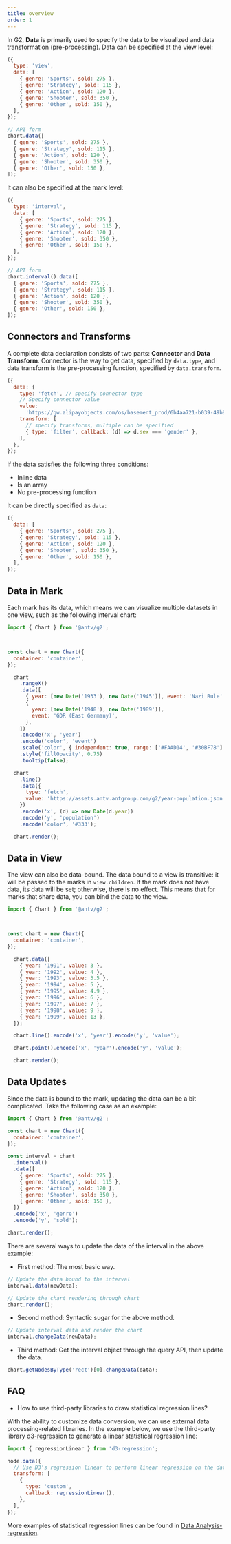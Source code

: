 ```yaml
---
title: overview
order: 1
---
```


In G2, **Data** is primarily used to specify the data to be visualized and data transformation (pre-processing).  Data can be specified at the view level:

```js
({
  type: 'view',
  data: [
    { genre: 'Sports', sold: 275 },
    { genre: 'Strategy', sold: 115 },
    { genre: 'Action', sold: 120 },
    { genre: 'Shooter', sold: 350 },
    { genre: 'Other', sold: 150 },
  ],
});
```

```js
// API form
chart.data([
  { genre: 'Sports', sold: 275 },
  { genre: 'Strategy', sold: 115 },
  { genre: 'Action', sold: 120 },
  { genre: 'Shooter', sold: 350 },
  { genre: 'Other', sold: 150 },
]);
```

It can also be specified at the mark level:

```js
({
  type: 'interval',
  data: [
    { genre: 'Sports', sold: 275 },
    { genre: 'Strategy', sold: 115 },
    { genre: 'Action', sold: 120 },
    { genre: 'Shooter', sold: 350 },
    { genre: 'Other', sold: 150 },
  ],
});
```

```js
// API form
chart.interval().data([
  { genre: 'Sports', sold: 275 },
  { genre: 'Strategy', sold: 115 },
  { genre: 'Action', sold: 120 },
  { genre: 'Shooter', sold: 350 },
  { genre: 'Other', sold: 150 },
]);
```

## Connectors and Transforms

A complete data declaration consists of two parts: **Connector** and **Data Transform**. Connector is the way to get data, specified by `data.type`, and data transform is the pre-processing function, specified by `data.transform`.

```js
({
  data: {
    type: 'fetch', // specify connector type
    // Specify connector value
    value:
      'https://gw.alipayobjects.com/os/basement_prod/6b4aa721-b039-49b9-99d8-540b3f87d339.json',
    transform: [
      // specify transforms, multiple can be specified
      { type: 'filter', callback: (d) => d.sex === 'gender' },
    ],
  },
});
```

If the data satisfies the following three conditions:


- Inline data
- Is an array
- No pre-processing function

It can be directly specified as `data`:

```js
({
  data: [
    { genre: 'Sports', sold: 275 },
    { genre: 'Strategy', sold: 115 },
    { genre: 'Action', sold: 120 },
    { genre: 'Shooter', sold: 350 },
    { genre: 'Other', sold: 150 },
  ],
});
```

## Data in Mark

Each mark has its data, which means we can visualize multiple datasets in one view, such as the following interval chart:


```js | ob { autoMount: true }
import { Chart } from '@antv/g2';



const chart = new Chart({
  container: 'container',
});

  chart
    .rangeX()
    .data([
      { year: [new Date('1933'), new Date('1945')], event: 'Nazi Rule' },
      {
        year: [new Date('1948'), new Date('1989')],
        event: 'GDR (East Germany)',
      },
    ])
    .encode('x', 'year')
    .encode('color', 'event')
    .scale('color', { independent: true, range: ['#FAAD14', '#30BF78'] })
    .style('fillOpacity', 0.75)
    .tooltip(false);

  chart
    .line()
    .data({
      type: 'fetch',
      value: 'https://assets.antv.antgroup.com/g2/year-population.json',
    })
    .encode('x', (d) => new Date(d.year))
    .encode('y', 'population')
    .encode('color', '#333');

  chart.render();
```

## Data in View

The view can also be data-bound. The data bound to a view is transitive: it will be passed to the marks in `view.children`. If the mark does not have data, its data will be set; otherwise, there is no effect. This means that for marks that share data, you can bind the data to the view.


```js | ob { autoMount: true }
import { Chart } from '@antv/g2';



const chart = new Chart({
  container: 'container',
});

  chart.data([
    { year: '1991', value: 3 },
    { year: '1992', value: 4 },
    { year: '1993', value: 3.5 },
    { year: '1994', value: 5 },
    { year: '1995', value: 4.9 },
    { year: '1996', value: 6 },
    { year: '1997', value: 7 },
    { year: '1998', value: 9 },
    { year: '1999', value: 13 },
  ]);

  chart.line().encode('x', 'year').encode('y', 'value');

  chart.point().encode('x', 'year').encode('y', 'value');

  chart.render();
```

## Data Updates

Since the data is bound to the mark, updating the data can be a bit complicated. Take the following case as an example:

```js
import { Chart } from '@antv/g2';

const chart = new Chart({
  container: 'container',
});

const interval = chart
  .interval()
  .data([
    { genre: 'Sports', sold: 275 },
    { genre: 'Strategy', sold: 115 },
    { genre: 'Action', sold: 120 },
    { genre: 'Shooter', sold: 350 },
    { genre: 'Other', sold: 150 },
  ])
  .encode('x', 'genre')
  .encode('y', 'sold');

chart.render();
```

There are several ways to update the data of the interval in the above example:

- First method: The most basic way.

```js
// Update the data bound to the interval
interval.data(newData);

// Update the chart rendering through chart
chart.render();
```

- Second method: Syntactic sugar for the above method.

```js
// Update interval data and render the chart
interval.changeData(newData);
```

- Third method: Get the interval object through the query API, then update the data.

```js
chart.getNodesByType('rect')[0].changeData(data);
```

## FAQ

- How to use third-party libraries to draw statistical regression lines?

With the ability to customize data conversion, we can use external data processing-related libraries. In the example below, we use the third-party library [d3-regression](https://github.com/HarryStevens/d3-regression) to generate a linear statistical regression line:

```js
import { regressionLinear } from 'd3-regression';

node.data({
  // Use D3's regression linear to perform linear regression on the data
  transform: [
    {
      type: 'custom',
      callback: regressionLinear(),
    },
  ],
});
```

More examples of statistical regression lines can be found in [Data Analysis-regression](/examples#analysis-regression).
